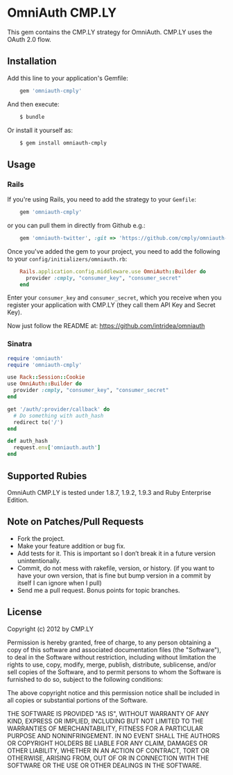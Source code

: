 # OmniAuth CMP.LY

This gem contains the CMP.LY strategy for OmniAuth. CMP.LY uses the OAuth 2.0 flow.

## Installation

Add this line to your application's Gemfile:

```ruby
    gem 'omniauth-cmply'
```

And then execute:

```sh
    $ bundle
```
Or install it yourself as:

```sh
    $ gem install omniauth-cmply
```




## Usage

### Rails

If you're using Rails, you need to add the strategy to your `Gemfile`:

```ruby
    gem 'omniauth-cmply'
```

or you can pull them in directly from Github e.g.:

```ruby
    gem 'omniauth-twitter', :git => 'https://github.com/cmply/omniauth-cmply.git'
```

Once you've added the gem to your project, you need to add the following to your `config/initializers/omniauth.rb`:

```ruby
    Rails.application.config.middleware.use OmniAuth::Builder do
      provider :cmply, "consumer_key", "consumer_secret"
    end
```

Enter your `consumer_key` and `consumer_secret`, which you receive when you register your application with CMP.LY (they
call them API Key and Secret Key).

Now just follow the README at: https://github.com/intridea/omniauth

### Sinatra

```ruby
require 'omniauth'
require 'omniauth-cmply'

use Rack::Session::Cookie
use OmniAuth::Builder do
  provider :cmply, "consumer_key", "consumer_secret"
end

get '/auth/:provider/callback' do
  # Do something with auth_hash
  redirect to('/')
end

def auth_hash
  request.env['omniauth.auth']
end
```

## Supported Rubies

OmniAuth CMP.LY is tested under 1.8.7, 1.9.2, 1.9.3 and Ruby Enterprise Edition.

## Note on Patches/Pull Requests

- Fork the project.
- Make your feature addition or bug fix.
- Add tests for it. This is important so I don’t break it in a future version unintentionally.
- Commit, do not mess with rakefile, version, or history. (if you want to have your own version, that is fine but bump
  version in a commit by itself I can ignore when I pull)
- Send me a pull request. Bonus points for topic branches.

## License

Copyright (c) 2012 by CMP.LY

Permission is hereby granted, free of charge, to any person obtaining a copy of this software and associated
documentation files (the "Software"), to deal in the Software without restriction, including without limitation the
rights to use, copy, modify, merge, publish, distribute, sublicense, and/or sell copies of the Software, and to permit
persons to whom the Software is furnished to do so, subject to the following conditions:

The above copyright notice and this permission notice shall be included in all copies or substantial portions of
the Software.

THE SOFTWARE IS PROVIDED "AS IS", WITHOUT WARRANTY OF ANY KIND, EXPRESS OR IMPLIED, INCLUDING BUT NOT LIMITED TO THE
WARRANTIES OF MERCHANTABILITY, FITNESS FOR A PARTICULAR PURPOSE AND NONINFRINGEMENT. IN NO EVENT SHALL THE AUTHORS OR
COPYRIGHT HOLDERS BE LIABLE FOR ANY CLAIM, DAMAGES OR OTHER LIABILITY, WHETHER IN AN ACTION OF CONTRACT, TORT OR
OTHERWISE, ARISING FROM, OUT OF OR IN CONNECTION WITH THE SOFTWARE OR THE USE OR OTHER DEALINGS IN THE SOFTWARE.
